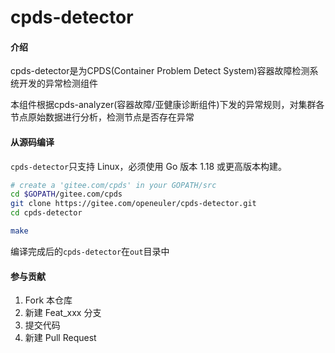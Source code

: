 # cpds-detector

#### 介绍
cpds-detector是为CPDS(Container Problem Detect System)容器故障检测系统开发的异常检测组件

本组件根据cpds-analyzer(容器故障/亚健康诊断组件)下发的异常规则，对集群各节点原始数据进行分析，检测节点是否存在异常

#### 从源码编译

`cpds-detector`只支持 Linux，必须使用 Go 版本 1.18 或更高版本构建。

```bash
# create a 'gitee.com/cpds' in your GOPATH/src
cd $GOPATH/gitee.com/cpds
git clone https://gitee.com/openeuler/cpds-detector.git
cd cpds-detector

make
```

编译完成后的`cpds-detector`在`out`目录中

#### 参与贡献

1.  Fork 本仓库
2.  新建 Feat_xxx 分支
3.  提交代码
4.  新建 Pull Request

